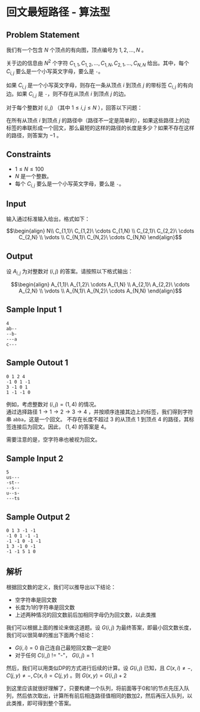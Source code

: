 # 回文最短路径 - 算法型

## Problem Statement
我们有一个包含 $N$ 个顶点的有向图，顶点编号为 $1, 2, \ldots, N$ 。

关于边的信息由 $N^2$ 个字符 $C_{1,1}, C_{1,2}, \ldots, C_{1,N}, C_{2,1}, \ldots, C_{N,N}$ 给出。其中，每个 $C_{i,j}$ 要么是一个小写英文字母，要么是 `-`。

如果 $C_{i,j}$ 是一个小写英文字母，则存在一条从顶点 $i$ 到顶点 $j$ 的带标签 $C_{i,j}$ 的有向边。如果 $C_{i,j}$ 是 `-`，则不存在从顶点 $i$ 到顶点 $j$ 的边。

对于每个整数对 $(i,j)$ （其中 $1 \leq i,j \leq N$ ），回答以下问题：

在所有从顶点 $i$ 到顶点 $j$ 的路径中（路径不一定是简单的），如果这些路径上的边标签的串联形成一个回文，那么最短的这样的路径的长度是多少？如果不存在这样的路径，则答案为 $-1$ 。

## Constraints
- $1 \leq N \leq 100$ 
- $N$ 是一个整数。
- 每个 $C_{i,j}$ 要么是一个小写英文字母，要么是 `-`。

## Input
输入通过标准输入给出，格式如下：

```math
\begin{align}
N\\
C_{1,1}\ C_{1,2}\ \cdots C_{1,N} \\
C_{2,1}\ C_{2,2}\ \cdots C_{2,N} \\
\vdots \\
C_{N,1}\ C_{N,2}\ \cdots C_{N,N}
\end{align}
```

## Output
设 $A_{i,j}$ 为对整数对 $(i,j)$ 的答案。请按照以下格式输出：

```math
\begin{align}
A_{1,1}\ A_{1,2}\ \cdots A_{1,N} \\
A_{2,1}\ A_{2,2}\ \cdots A_{2,N} \\
\vdots \\
A_{N,1}\ A_{N,2}\ \cdots A_{N,N}
\end{align}
```

## Sample Input 1
```
4
ab--
--b-
---a
c---
```

## Sample Outout 1
```
0 1 2 4
-1 0 1 -1
3 -1 0 1
1 -1 -1 0
```

例如，考虑整数对 $(i,j) = (1,4)$ 的情况。  
通过选择路径 $1 \rightarrow 1 \rightarrow 2 \rightarrow 3 \rightarrow 4$ ，并按顺序连接其边上的标签，我们得到字符串 `abba`，这是一个回文。
不存在长度不超过 3 的从顶点 1 到顶点 4 的路径，其标签连接后为回文。因此， $(1,4)$ 的答案是 4。

需要注意的是，空字符串也被视为回文。

## Sample Input 2
```
5
us---
-st--
--s--
u--s-
---ts
```

## Sample Output 2
```
0 1 3 -1 -1
-1 0 1 -1 -1
-1 -1 0 -1 -1
1 3 -1 0 -1
-1 -1 5 1 0
```

## 解析
根据回文数的定义，我们可以推导出以下结论：
- 空字符串是回文数
- 长度为1的字符串是回文数
- 上述两种情况的回文数前后加相同字母仍为回文数，以此类推

我们可以根据上面的推论来做这道题。设 $G(i,j)$ 为最终答案，即最小回文数长度，我们可以很简单的推出下面两个结论：
- $G(i,i) = 0$ 自己连自己最短回文数一定是0
- 对于任何 $C(i,j)$ != "-"， $G(i,j) = 1$

然后，我们可以用类似DP的方式进行后续的计算。设 $G(i,j)$ 已知，且 $C(x,i) \neq -, C(j,y) \neq -, C(x,i) = C(j,y)$ 。则 $G(x,y) = G(i,j) + 2$

到这里应该就很好理解了，只要构建一个队列，将前面等于0和1的节点先压入队列，然后依次取出，计算所有前后相连路径值相同的数加2，然后再压入队列，以此类推，即可得到整个答案。
